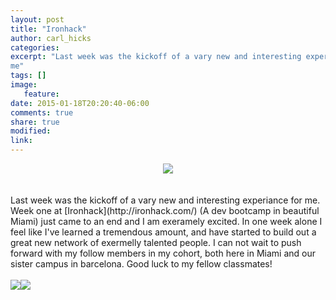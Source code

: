 ```yaml
---
layout: post
title: "Ironhack"
author: carl_hicks
categories:
excerpt: "Last week was the kickoff of a vary new and interesting experiance for
me"
tags: []
image:
   feature:
date: 2015-01-18T20:20:40-06:00
comments: true
share: true
modified:
link:
---
```



<center><img src="{{ Site.url }}/images/ironhack-black-logo.png"></center>
<br>
<br>
Last week was the kickoff of a vary new and interesting experiance for me. Week one at [Ironhack](http://ironhack.com/) (A dev bootcamp in beautiful Miami) just came to an end and I am exeramely excited. In one week alone I feel like I've learned a tremendous amount, and have started to build out a great new network of exermelly talented people. I can not wait to push forward with my follow members in my cohort, both here in Miami and our sister campus in barcelona. Good luck to my fellow classmates!
<br>
<br>
<img src="{{ Site.url }}/images/IronHack1.png"><img src="{{ Site.url }}/images/Ironhack2.png">
